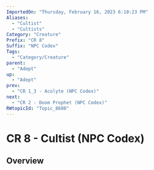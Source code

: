 ```yaml
---
ImportedOn: "Thursday, February 16, 2023 6:10:23 PM"
Aliases:
  - "Cultist"
  - "Cultists"
Category: "Creature"
Prefix: "CR 8"
Suffix: "NPC Codex"
Tags:
  - "Category/Creature"
parent:
  - "Adept"
up:
  - "Adept"
prev:
  - "CR 1_3 - Acolyte (NPC Codex)"
next:
  - "CR 2 - Doom Prophet (NPC Codex)"
RWtopicId: "Topic_8680"
---
```

# CR 8 - Cultist (NPC Codex)
## Overview
